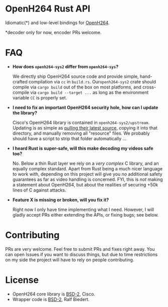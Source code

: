 
# OpenH264 Rust API

Idiomatic(*) and low-level bindings for [OpenH264](https://github.com/cisco/openh264).




*decoder only for now, encoder PRs welcome.





# FAQ

- **How does `openh264-sys2` differ from `openh264-sys`?**

  We directly ship OpenH264 source code and provide simple, hand-crafted compilation via `cc` in `build.rs`. Our`openh264-sys2` crate should compile via `cargo build` out of the box on most platforms, and cross-compile via `cargo build --target ...` as 
  long as the environment variable `CC` is properly set. 

  
- **I need to fix an important OpenH264 security hole, how can I update the library?**

  Cisco's OpenH264 library is contained in `openh264-sys2/upstream`. Updating is as simple as [pulling their latest source](https://github.com/cisco/openh264), 
  copying it into that directory, and manually removing all "resource" files. We probably should have a script to strip that folder automatically ...  
  

- **I heard Rust is super-safe, will this make decoding my videos safe too?**

  No. Below a thin Rust layer we rely on a _very complex_ C library, and an equally complex standard. Apart from Rust being a 
  much nicer language to work with, depending on this  project will give you _no_ additional safety guarantees as far as video 
  handling is concerned. FYI, this is _not_ making a statement about OpenH264, but about the realities of securing +50k lines 
  of C against attacks.    


- **Feature X is missing or broken, will you fix it?**

  Right now I only have time implementing what I need. However, I will gladly accept PRs either extending the APIs, or fixing bugs; see below.



# Contributing

PRs are very welcome. Feel free to submit PRs and fixes right away. You can open Issues if you want to discuss things, but due to time restrictions on my side the project will have to rely on people contributing. 



# License

- OpenH264 core library is [BSD-2](openh264-sys2/upstream/LICENSE), Cisco.
- Wrapper code is [BSD-2](https://opensource.org/licenses/BSD-2-Clause), Ralf Biedert. 
